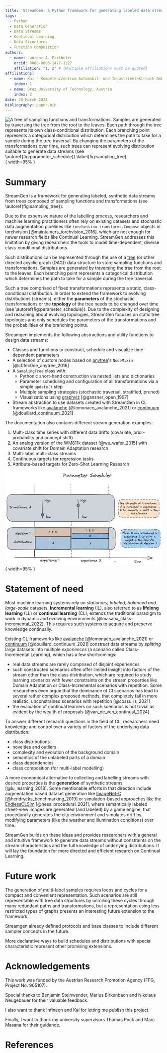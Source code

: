 ```yaml
---
title: 'StreamGen: a Python framework for generating labeled data streams'
tags:
  - Python
  - Data Generation
  - Data Streams
  - Continual Learning
  - Data Structures
  - Function Composition
authors:
  - name: Laurenz A. Farthofer
    orcid: 0000-0003-1477-1327
    affiliation: "1, 2" # (Multiple affiliations must be quoted)
affiliations:
  - name: Kai - Kompetenzzentrum Automobil- und Industrieelektronik GmbH, Austria
    index: 1
  - name: Graz University of Technology, Austria
    index: 2
date: 28 March 2024
bibliography: paper.bib
---
```


![A tree of sampling functions and transformations. Samples are generated by traversing the tree from the root to the leaves. Each path through the tree represents its own class-conditional distribution. Each branching point represents a categorical distribution which determines the path to take for a sample during the tree traversal. By changing the parameters of the transformations over time, such trees can represent evolving distribution suitable to generate data streams (see \autoref{fig:parameter_schedule}).\label{fig:sampling_tree}](images/sampling_tree.png){ width=95% }

# Summary

StreamGen is a framework for generating labeled, synthetic data streams from trees composed of sampling functions and transformations (see \autoref{fig:sampling_tree}).

Due to the expensive nature of the labelling process, researchers and machine learning practitioners often rely on existing datasets and stochastic data augmentation pipelines like `torchvision.transforms.Compose` objects in torchvision [@maintainers_torchvision_2016], which are not enough for newer research fields like Continual Learning. StreamGen addresses this limitation by giving researchers the tools to model time-dependent, diverse class-conditional distributions.

Such distributions can be represented through the use of a [tree](https://en.wikipedia.org/wiki/Tree_(data_structure)) (or other directed acyclic graph (DAG)) data structure to store sampling functions and transformations. Samples are generated by traversing the tree from the root to the leaves. Each branching point represents a categorical distribution which determines the path to take for a sample during the tree traversal.

Such a tree comprised of fixed transformations represents a static, class-conditional distribution. In order to extend the framework to evolving distributions (streams), either the **parameters** of the stochastic transformations or the **topology** of the tree needs to be changed over time (see \autoref{fig:parameter_schedule}). Due to the complexity of designing and reasoning about evolving topologies, StreamGen focuses on static tree topologies and only schedules the parameters of the transformations and the probabilities of the branching points.

Streamgen implements the following abstractions and utility functions to design data streams:

- Classes and functions to construct, schedule and visualize time-dependent parameters
- A selection of custom nodes based on [anytree](https://github.com/c0fec0de/anytree)'s `NodeMixin` [@c0fec0de_anytree_2016]
- A `SamplingTree` class with:
  - Pythonic short-hand construction via nested lists and dictionaries
  - Parameter scheduling and configuration of all transformations via a simple `update()` step
  - Multiple sampling strategies (stochastic traversal, stratified, pruned)
  - Visualizations using [graphviz](https://www.graphviz.org/) [@gansner_open_1997]
- Stream abstraction to use datasets created with StreamGen in CL frameworks like [avalanche](https://github.com/ContinualAI/avalanche) [@lomonaco_avalanche_2021] or [continuum](https://github.com/Continvvm/continuum) [@douillard_continuum_2021]

The documentation also contains different stream generation examples:

1. Multi-class time series with different data drifts (covariate, prior-probability and concept shift)
2. An analog version of the WM811k dataset [@wu_wafer_2015] with covariate shift for Domain Adaptation research
3. Multi-label multi-class streams
4. Continuous targets for regression tasks
5. Attribute-based targets for Zero-Shot Learning Research

![Schedules for the parameters of the transformations and the probabilities for each branching point are one possibility to represent evolving (time-dependent) distributions.\label{fig:parameter_schedule}](images/parameter_schedule.png){ width=95% }

# Statement of need

Most machine learning systems rely on *stationary, labeled, balanced and large-scale* datasets.
**Incremental learning** (IL), also referred to as **lifelong learning** (LL) or **continual learning** (CL), extends the traditional paradigm to work in dynamic and evolving environments [@masana_class-incremental_2022].
This requires such systems to acquire and preserve knowledge continually.

Existing CL frameworks like [avalanche](https://github.com/ContinualAI/avalanche) [@lomonaco_avalanche_2021] or [continuum](https://github.com/Continvvm/continuum) [@douillard_continuum_2021] construct data streams by *splitting* large datasets into multiple *experiences* (a scenario called Class-Incremental Learning), which has a few shortcomings:

- real data streams are rarely comprised of disjoint experiences
- such constructed scenarios often offer limited insight into factors of the stream other than the class distribution, which are required to study learning scenarios with fewer constraints on the stream properties like Domain Adaptation or Class-Incremental scenarios with repetition. Some researchers even argue that the dominance of CI scenarios has lead to several rather complex proposed methods, that completely fail in more realistic, unconstrained scenarios with repetition [@cossu_is_2021]
- the evaluation of continual learners on such scenarios is not trivial as evident by the wealth of proposals [@van_de_ven_continual_2024]

To answer different research questions in the field of CL, researchers need knowledge and control over a variety of factors of the underlying data distribution:

- class distributions
- novelties and outliers
- complexity and evolution of the background domain
- semantics of the unlabeled parts of a domain
- class dependencies
- class composition (for multi-label modelling)

A more economical alternative to collecting and labelling streams with desired properties is the **generation** of synthetic streams [@lu_learning_2018].
Some mentionable efforts in that direction include augmentation based dataset generation like [ImageNet-C](https://github.com/hendrycks/robustness) [@hendrycks_benchmarking_2019] or simulation-based approaches like the [EndlessCLSim](https://arxiv.org/abs/2106.02585) [@hess_procedural_2021], where semantically labeled street-view images are generated (and labeled) by a game engine, that procedurally generates the city environment and simulates drift by modifying parameters (like the weather and illumination conditions) over time.

StreamGen builds on these ideas and provides researchers with a general and intuitive framework to generate data streams without constraints on the stream characteristics and the full knowledge of underlying distributions. It will lay the foundation for more directed and efficient research on Continual Learning.

# Future work

The generation of multi-label samples requires loops and cycles for a compact and convenient representation. Such scenarios are still representable with tree data structures by unrolling these cycles through many redundant paths and transformations, but a representation using less restricted types of graphs presents an interesting future extension to the framework.

Streamgen already defined protocols and base classes to include different sampler concepts in the future.

More declarative ways to build schedules and distributions with special characteristic represent other promising extensions.

# Acknowledgements

This work was funded by the Austrian Research Promotion Agency (FFG, Project No. 905107).

Special thanks to Benjamin Steinwender, Marius Birkenbach and Nikolaus Neugebauer for their valuable feedback.

I  also want to thank Infineon and Kai for letting me publish this project.

Finally, I want to thank my university supervisors Thomas Pock and Marc Masana for their guidance.

# References
